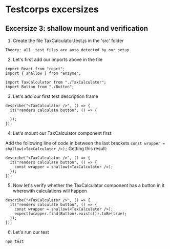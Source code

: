 # Testcorps excersizes

## Excersize 3: shallow mount and verification

1. Create the file TaxCalculator.test.js in the 'src' folder

`Theory: all .test files are auto detected by our setup`

2. Let's first add our imports above in the file

```
import React from "react";
import { shallow } from "enzyme";

import TaxCalculator from "./TaxCalculator";
import Button from "./Button";
```

3. Let's add our first test description frame

```
describe("<TaxCalculator />", () => {
  it("renders calculate button", () => {

  });
});
```

4. Let's mount our TaxCalculator component first

Add the following line of code in between the last brackets
`const wrapper = shallow(<TaxCalculator />);`
Getting this result:

```console
describe("<TaxCalculator />", () => {
  it("renders calculate button", () => {
    const wrapper = shallow(<TaxCalculator />);
  });
});
```

5. Now let's verify whether the TaxCalculator component has a button
   in it wherewith calculations will happen

```
describe("<TaxCalculator />", () => {
  it("renders calculate button", () => {
    const wrapper = shallow(<TaxCalculator />);
    expect(wrapper.find(Button).exists()).toBe(true);
  });
});
```

6. Let's run our test

```
npm test
```
